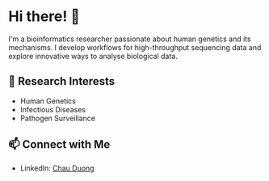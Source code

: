 # Hi there! 👋

I'm a bioinformatics researcher passionate about human genetics and its mechanisms. I develop workflows for high-throughput sequencing data and explore innovative ways to analyse biological data.

## 🔬 Research Interests
- Human Genetics
- Infectious Diseases
- Pathogen Surveillance

## 📫 Connect with Me
- LinkedIn: [Chau Duong](https://www.linkedin.com/in/bao-chau-duong/)

